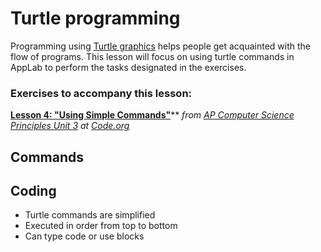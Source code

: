 # Turtle programming

Programming using [Turtle graphics](https://en.wikipedia.org/wiki/Turtle_graphics) helps people get acquainted with the flow of programs. This lesson will focus on using turtle commands in AppLab to perform the tasks designated in the exercises.

### Exercises to accompany this lesson:

 <b><a href = "https://studio.code.org/s/csp3-2019/stage/4/puzzle/1" target = "_blank">Lesson 4: "Using Simple Commands"</a></b>** _from [AP Computer Science Principles Unit 3](https://studio.code.org/s/csp3-2019) at [Code.org](https://code.org)_

## Commands



## Coding

* Turtle commands are simplified
* Executed in order from top to bottom
* Can type code or use blocks

